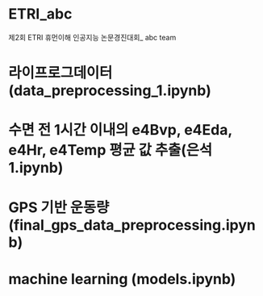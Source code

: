 # ETRI_abc
제2회 ETRI 휴먼이해 인공지능 논문경진대회_ abc team

# 라이프로그데이터(data_preprocessing_1.ipynb)
# 수면 전 1시간 이내의 e4Bvp, e4Eda, e4Hr, e4Temp 평균 값 추출(은석1.ipynb)
# GPS 기반 운동량 (final_gps_data_preprocessing.ipynb)

# machine learning (models.ipynb)
